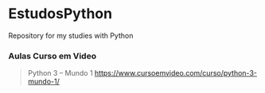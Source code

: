 # EstudosPython
Repository for my studies with Python

### Aulas Curso em Video
> Python 3 – Mundo 1
https://www.cursoemvideo.com/curso/python-3-mundo-1/